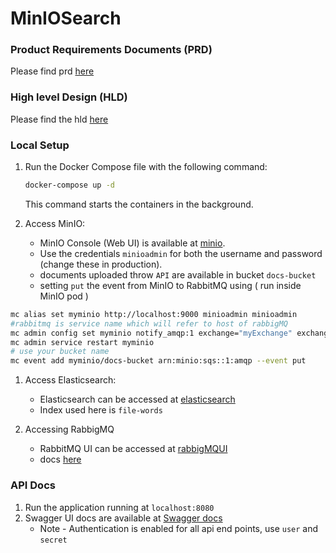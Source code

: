 # MinIOSearch

### Product Requirements Documents (PRD)

Please find prd [here](./docs/PRD.md)

### High level Design (HLD)

Please find the hld [here](./docs/img.png)

### Local Setup

1. Run the Docker Compose file with the following command:

   ```bash
   docker-compose up -d
   ```
   This command starts the containers in the background.

1. Access MinIO:
    - MinIO Console (Web UI) is available at [minio](http://localhost:9001).
    - Use the credentials `minioadmin` for both the username and password (change these in production).
    - documents uploaded throw `API` are available in bucket `docs-bucket`
    - setting `put` the event from MinIO to RabbitMQ using ( run inside MinIO pod )
```bash
mc alias set myminio http://localhost:9000 minioadmin minioadmin
#rabbitmq is service name which will refer to host of rabbigMQ
mc admin config set myminio notify_amqp:1 exchange="myExchange" exchange_type="direct" routing_key="minio" url="amqp://user:secret@rabbitmq:5672" queue_dir="" queue_limit="0" auto_deleted="false" delivery_mode="2"
mc admin service restart myminio
# use your bucket name
mc event add myminio/docs-bucket arn:minio:sqs::1:amqp --event put
```

1. Access Elasticsearch:
    - Elasticsearch can be accessed at [elasticsearch](http://localhost:9200)
    - Index used here is `file-words`

1. Accessing RabbigMQ
   - RabbitMQ UI can be accessed at [rabbigMQUI](http://localhost:15672)
   - docs [here](https://docs.spring.io/spring-boot/docs/current/reference/html/messaging.html#messaging.amqp.rabbitmq)

### API Docs
1. Run the application running at `localhost:8080`
1. Swagger UI docs are available at [Swagger docs](http://localhost:8080/swagger-ui/index.html#/)
   * Note - Authentication is enabled for all api end points, use `user` and `secret` 

